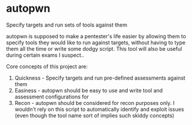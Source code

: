 # autopwn
Specify targets and run sets of tools against them

autopwn is supposed to make a pentester's life easier by allowing
them to specify tools they would like to run against targets, without
having to type them all the time or write some dodgy script. This
tool will also be useful during certain exams I suspect..

Core concepts of this project are:

1. Quickness - Specify targets and run pre-defined assessments against them
2. Easiness - autopwn should be easy to use and write tool and assessment configurations for
3. Recon - autopwn should be considered for recon purposes only. I wouldn't rely on this script to automatically identify and exploit issues (even though the tool name sort of implies such skiddy concepts)
